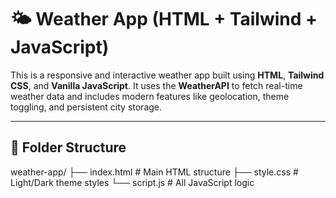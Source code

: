 # 🌤️ Weather App (HTML + Tailwind + JavaScript)

This is a responsive and interactive weather app built using **HTML**, **Tailwind CSS**, and **Vanilla JavaScript**. It uses the **WeatherAPI** to fetch real-time weather data and includes modern features like geolocation, theme toggling, and persistent city storage.

---

## 📁 Folder Structure

weather-app/
├── index.html     # Main HTML structure
├── style.css      # Light/Dark theme styles
└── script.js      # All JavaScript logic
